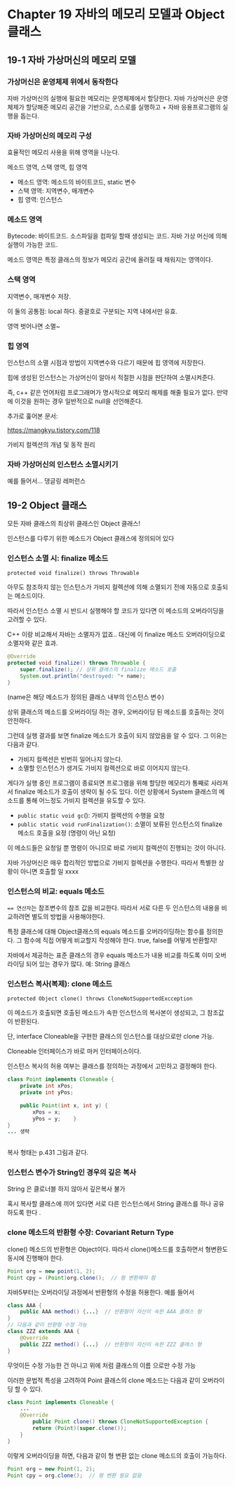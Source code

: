 # Chapter 19 자바의 메모리 모델과 Object 클래스

## 19-1 자바 가상머신의 메모리 모델

### 가상머신은 운영체제 위에서 동작한다

자바 가상머신의 실행에 필요한 메모리는 운영체제에서 할당한다. 자바 가상머신은 운영체제가 할당해준 메모리 공간을 기반으로, 스스로를 실행하고 + 자바 응용프로그램의 실행을 돕는다.

### 자바 가상머신의 메모리 구성

효율적인 메모리 사용을 위해 영역을 나눈다.

메소드 영역, 스택 영역, 힙 영역 

* 메소드 영역: 메소드의 바이트코드, static 변수
* 스택 영역: 지역변수, 매개변수
* 힙 영역: 인스턴스

### 메소드 영역

Bytecode: 바이트코드. 소스파일을 컴파일 할때 생성되는 코드. 자바 가상 머신에 의해 실행이 가능한 코드.

메소드 영역은 특정 클래스의 정보가 메모리 공간에 올려질 때 채워지는 영역이다.

### 스택 영역

지역변수, 매개변수 저장. 

이 둘의 공통점: local 하다. 중괄호로 구분되는 지역 내에서만 유효.

영역 벗어나면 소멸~

### 힙 영역

인스턴스의 소멸 시점과 방법이 지역변수와 다르기 때문에 힙 영역에 저장한다.

힙에 생성된 인스턴스는 가상머신이 알아서 적절한 시점을 판단하여 소멸시켜준다.

즉, c++ 같은 언어처럼 프로그래머가 명시적으로 메모리 해제를 해줄 필요가 없다. 만약에 이것을 원하는 경우 일반적으로 null을 선언해준다.

추가로 훑어본 문서:

https://mangkyu.tistory.com/118

가비지 컬렉션의 개념 및 동작 원리

### 자바 가상머신의 인스턴스 소멸시키기

예를 들어서... 댕글링 레퍼런스

## 19-2 Object 클래스

모든 자바 클래스의 최상위 클래스인 Object 클래스!

인스턴스를 다루기 위한 메소드가 Object 클래스에 정의되어 있다 

### 인스턴스 소멸 시: finalize 메소드

``protected void finalize() throws Throwable``

아무도 참조하지 않는 인스턴스가 가비지 컬렉션에 의해 소멸되기 전에 자동으로 호출되는 메소드이다.

따라서 인스턴스 소멸 시 반드시 실행해야 할 코드가 있다면 이 메소드의 오버라이딩을 고려할 수 있다.

C++ 이랑 비교해서 자바는 소멸자가 없죠.. 대신에 이 finalize 메소드 오버라이딩으로 소멸자와 같은 효과.

```java
@Override
protected void finalize() throws Throwable {
    super.finalize(); // 상위 클래스의 finalize 메소드 호출
    System.out.println("destroyed: "+ name);
}
```

(name은 해당 메소드가 정의된 클래스 내부의 인스턴스 변수)

상위 클래스의 메소드를 오버라이딩 하는 경우, 오버라이딩 된 메소드를 호출하는 것이 안전하다.

그런데 실행 결과를 보면 finalize 메소드가 호출이 되지 않았음을 알 수 있다. 그 이유는 다음과 같다. 

* 가비지 컬렉션은 빈번히 일어나지 않는다.
* 소멸할 인스턴스가 생겨도 가비지 컬렉션으로 바로 이어지지 않는다.

게다가 실행 중인 프로그램이 종료되면 프로그램을 위해 할당한 메모리가 통째로 사라져서 finalize 메소드가 호출이 생략이 될 수도 있다. 이런 상황에서 System 클래스의 메소드를 통해 어느정도 가비지 컬렉션을 유도할 수 있다.

* ``public static void gc``(): 가비지 컬렉션의 수행을 요청
* ``public static void runFinalization()``: 소멸이 보류된 인스턴스의 finalize 메소드 호출을 요정 (명령이 아닌 요청)

이 메소드들은 요청일 뿐 명령이 아니므로 바로 가비지 컬렉션이 진행되는 것이 아니다. 

자바 가상머신은 매우 합리적인 방법으로 가비지 컬렉션을 수행한다. 따라서 특별한 상황이 아니면 호출할 일 xxxx

### 인스턴스의 비교: equals 메소드

``== 연산자``는 참조변수의 참조 값을 비교한다. 따라서 서로 다른 두 인스턴스의 내용을 비교하려면 별도의 방법을 사용해야한다. 

특정 클래스에 대해 Object클래스의 equals 메소드를 오버라이딩하는 함수를 정의한다. 그 함수에 직접 어떻게 비교할지 작성해야 한다. true, false를 어떻게 반환할지!

자바에서 제공하는 표준 클래스의 경우 equals 메소드가 내용 비교를 하도록 이미 오버라이딩 되어 있는 경우가 많다. 예: String 클래스

### 인스턴스 복사(복제): clone 메소드

``protected Object clone() throws CloneNotSupportedExcception``

이 메소드가 호출되면 호출된 메소드가 속한 인스턴스의 복사본이 생성되고, 그 참조값이 반환된다.

단, interface Cloneable을 구현한 클래스의 인스턴스를 대상으로만 clone 가능.

Cloneable 인터페이스가 바로 마커 인터페이스이다.

인스턴스 복사의 허용 여부는 클래스를 정의하는 과정에서 고민하고 결정해야 한다. 

```java
class Point implements Cloneable {
    private int xPos;
    private int yPos;
    
    public Point(int x, int y) {
        xPos = x;
        yPos = y;    }
}
... 생략
    
```

복사 형태는 p.431 그림과 같다. 

### 인스턴스 변수가 String인 경우의 깊은 복사

String 은 클로너블 하지 않아서 깊은복사 불가

혹시 복사할 클래스에 끼어 있다면 서로 다른 인스턴스에서 String 클래스를 하나 공유하도록 한다 .

### clone 메소드의 반환형 수장: Covariant Return Type

clone() 메소드의 반환형은 Object이다. 따라서 clone()메소드를 호출하면서 형변환도 동시에 진행해야 한다.

```java
Point org = new point(1, 2);
Point cpy = (Point)org.clone();  // 형 변환해야 함
```

자바5부터는 오버라이딩 과정에서 반환형의 수정을 허용한다. 예를 들어서

```java
class AAA {
    public AAA method() {...}  // 반환형이 자신이 속한 AAA 클래스 형
}
// 다음과 같이 반환형 수정 가능
class ZZZ extends AAA {
    @Override
    public ZZZ method() {...}  // 반환형이 자신이 속한 ZZZ 클래스 형
}
```

무엇이든 수정 가능한 건 아니고 위에 처럼 클래스의 이름 으로만 수정 가능 

이러한 문법적 특성을 고려하여 Point 클래스의 clone 메소드는 다음과 같이 오버라이딩 할 수 있다.

```java
class Point implements Cloneable {
    ...
    @Override
        public Point clone() throws CloneNotSupportedException {
        return (Point)(super.clone());
    }
}
```

이렇게 오버라이딩을 하면, 다음과 같이 형 변환 없는 clone 메소드의 호출이 가능하다.

```java
Point org = new Point(1, 2);
Point cpy = org.clone();  // 형 변환 필요 없음
```



